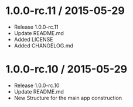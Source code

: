 1.0.0-rc.11 / 2015-05-29
==================

  * Release 1.0.0-rc.11
  * Update README.md
  * Added LICENSE
  * Added CHANGELOG.md
  
1.0.0-rc.10 / 2015-05-29
==================

  * Release 1.0.0-rc.10
  * Update README.md
  * New Structure for the main app construction
